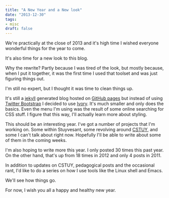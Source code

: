 ```yaml
---
title: "A New Year and a New look"
date: "2013-12-30"
tags:
- misc
draft: false
---
```



We're practically at the close of 2013 and it's high time I wished
everyone wonderful things for the year to come.

It's also time for a new look to this blog.

Why the rewrite? Partly because I was tired of the look, but mostly
because, when I put it together, it was the first time I used that
toolset and was just figuring things out.

I'm still no expert, but I thought it was time to clean things up.

It's still a [jekyll](http://jekyllrb.com/) generated blog hosted on
[GitHub pages](http://pages.github.com/) but instead of using
[Twitter Bootstrap](http://getbootstrap.com/) I decided to use
[Ivory](http://weice.in/ivory/). It's much smaller and only does the
basics. Even the menu I'm using was the result of some online
searching for CSS stuff. I figure that this way, I'll actually learn
more about styling.

This should be an interesting year. I've got a number of projects that
I'm working on. Some within Stuyvesant, some revolving around [CSTUY](https://cstuy.org), and some I can't talk about right now. Hopefully I'll
be able to write about some of them in the coming weeks.

I'm also hoping to write more this year. I only posted 30 times this
past year. On the other hand, that's up from 18 times in 2012 and only
4 posts in 2011.

In addition to updates on CSTUY, pedagogical posts and the occasional
rant, I'd like to do a series on how I use tools like the Linux shell
and Emacs.

We'll see how things go.

For now, I wish you all a happy and healthy new year.




